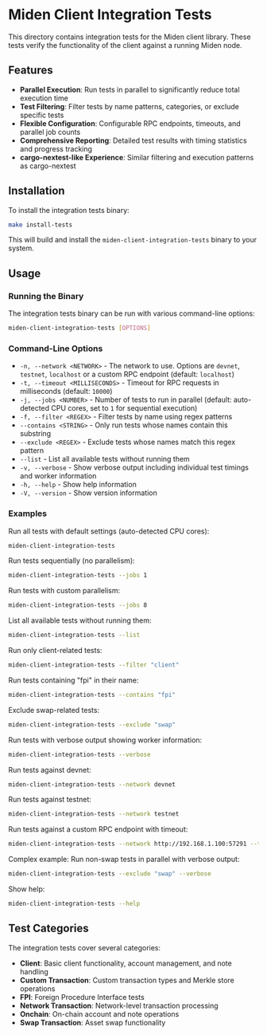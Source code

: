 # Miden Client Integration Tests

This directory contains integration tests for the Miden client library. These tests verify the functionality of the client against a running Miden node.

## Features

- **Parallel Execution**: Run tests in parallel to significantly reduce total execution time
- **Test Filtering**: Filter tests by name patterns, categories, or exclude specific tests
- **Flexible Configuration**: Configurable RPC endpoints, timeouts, and parallel job counts
- **Comprehensive Reporting**: Detailed test results with timing statistics and progress tracking
- **cargo-nextest-like Experience**: Similar filtering and execution patterns as cargo-nextest

## Installation

To install the integration tests binary:

```bash
make install-tests
```

This will build and install the `miden-client-integration-tests` binary to your system.

## Usage

### Running the Binary

The integration tests binary can be run with various command-line options:

```bash
miden-client-integration-tests [OPTIONS]
```

### Command-Line Options

- `-n, --network <NETWORK>` - The network to use. Options are `devnet`, `testnet`, `localhost` or a custom RPC endpoint (default: `localhost`)
- `-t, --timeout <MILLISECONDS>` - Timeout for RPC requests in milliseconds (default: `10000`)
- `-j, --jobs <NUMBER>` - Number of tests to run in parallel (default: auto-detected CPU cores, set to `1` for sequential execution)
- `-f, --filter <REGEX>` - Filter tests by name using regex patterns
- `--contains <STRING>` - Only run tests whose names contain this substring
- `--exclude <REGEX>` - Exclude tests whose names match this regex pattern
- `--list` - List all available tests without running them
- `-v, --verbose` - Show verbose output including individual test timings and worker information
- `-h, --help` - Show help information
- `-V, --version` - Show version information

### Examples

Run all tests with default settings (auto-detected CPU cores):
```bash
miden-client-integration-tests
```

Run tests sequentially (no parallelism):
```bash
miden-client-integration-tests --jobs 1
```

Run tests with custom parallelism:
```bash
miden-client-integration-tests --jobs 8
```

List all available tests without running them:
```bash
miden-client-integration-tests --list
```

Run only client-related tests:
```bash
miden-client-integration-tests --filter "client"
```

Run tests containing "fpi" in their name:
```bash
miden-client-integration-tests --contains "fpi"
```

Exclude swap-related tests:
```bash
miden-client-integration-tests --exclude "swap"
```

Run tests with verbose output showing worker information:
```bash
miden-client-integration-tests --verbose
```

Run tests against devnet:
```bash
miden-client-integration-tests --network devnet
```

Run tests against testnet:
```bash
miden-client-integration-tests --network testnet
```

Run tests against a custom RPC endpoint with timeout:
```bash
miden-client-integration-tests --network http://192.168.1.100:57291 --timeout 30000
```

Complex example: Run non-swap tests in parallel with verbose output:
```bash
miden-client-integration-tests --exclude "swap" --verbose
```

Show help:
```bash
miden-client-integration-tests --help
```

## Test Categories

The integration tests cover several categories:

- **Client**: Basic client functionality, account management, and note handling
- **Custom Transaction**: Custom transaction types and Merkle store operations
- **FPI**: Foreign Procedure Interface tests
- **Network Transaction**: Network-level transaction processing
- **Onchain**: On-chain account and note operations
- **Swap Transaction**: Asset swap functionality
